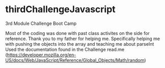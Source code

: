 # thirdChallengeJavascript
3rd Module Challenge Boot Camp

Most of the coding was done with past class activites on the side for reference.
Thank you to my father for helping me. Specifically helping me with pushing the objects into the array and teaching me about parseInt
Used the documentation found in the Challenge read.me (https://developer.mozilla.org/en-US/docs/Web/JavaScript/Reference/Global_Objects/Math/random)